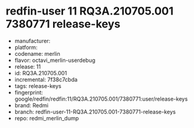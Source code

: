 # redfin-user 11 RQ3A.210705.001 7380771 release-keys
- manufacturer: 
- platform: 
- codename: merlin
- flavor: octavi_merlin-userdebug
- release: 11
- id: RQ3A.210705.001
- incremental: 7f38c7cbda
- tags: release-keys
- fingerprint: google/redfin/redfin:11/RQ3A.210705.001/7380771:user/release-keys
- brand: Redmi
- branch: redfin-user-11-RQ3A.210705.001-7380771-release-keys
- repo: redmi_merlin_dump
